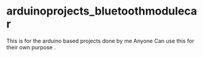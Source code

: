 # arduinoprojects_bluetoothmodulecar
This is for the arduino based projects done by me 
Anyone Can use this for their own purpose . 



